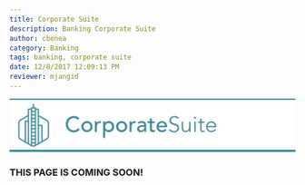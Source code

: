 ```yaml
---
title: Corporate Suite
description: Banking Corporate Suite
author: cbenea
category: Banking
tags: banking, corporate suite
date: 12/8/2017 12:09:13 PM  
reviewer: mjangid
---
```



![Corporate Suite](../images/corprate_banner.png)

### **THIS PAGE IS COMING SOON!**
